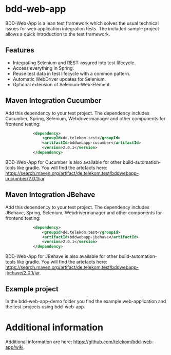 # bdd-web-app

BDD-Web-App is a lean test framework which solves the usual technical issues for web application integration tests.
The included sample project allows a quick introduction to the test framework.

## Features

- Integrating Selenium and REST-assured into test lifecycle.
- Access everything in Spring. 
- Reuse test data in test lifecycle with a common pattern.
- Automatic WebDriver updates for Selenium.
- Optional extension of Selenium-Web-Element. 

## Maven Integration Cucumber

Add this dependency to your test project. The dependency includes Cucumber, Spring, Selenium, Webdrivermanager and other components for frontend testing:

```xml
            <dependency>
                <groupId>de.telekom.test</groupId>
                <artifactId>bddwebapp-cucumber</artifactId>
                <version>2.0.1</version>
            </dependency>
```

BDD-Web-App for Cucumber is also available for other build-automation-tools like gradle. You will find the artefacts here: https://search.maven.org/artifact/de.telekom.test/bddwebapp-cucumber/2.0.1/jar.

## Maven Integration JBehave

Add this dependency to your test project. The dependency includes JBehave, Spring, Selenium, Webdrivermanager and other components for frontend testing:

```xml
            <dependency>
                <groupId>de.telekom.test</groupId>
                <artifactId>bddwebapp-jbehave</artifactId>
                <version>2.0.1</version>
            </dependency>
```

BDD-Web-App for JBehave is also available for other build-automation-tools like gradle. You will find the artefacts here: https://search.maven.org/artifact/de.telekom.test/bddwebapp-jbehave/2.0.1/jar.

## Example project

In the bdd-web-app-demo folder you find the example web-application and the test-projects using bdd-web-app.

# Additional information

Additional information are here: https://github.com/telekom/bdd-web-app/wiki.